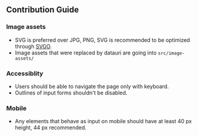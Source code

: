 Contribution Guide
-----------------


### Image assets

- SVG is preferred over JPG, PNG, SVG is recommended to be optimized through [SVGO](https://github.com/svg/svgo).
- Image assets that were replaced by datauri are going into `src/image-assets/`

### Accessiblity

- Users should be able to navigate the page only with keyboard.
- Outlines of input forms shouldn't be disabled.

### Mobile

- Any elements that behave as input on mobile should have at least 40 px height, 44 px recommended.